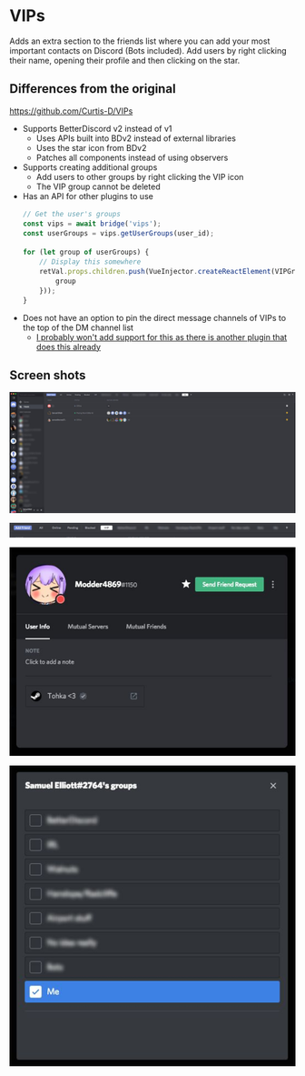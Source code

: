 VIPs
===

Adds an extra section to the friends list where you can add your most important contacts on Discord (Bots included). Add users by right clicking their name, opening their profile and then clicking on the star.

Differences from the original
---

https://github.com/Curtis-D/VIPs

- Supports BetterDiscord v2 instead of v1
    - Uses APIs built into BDv2 instead of external libraries
    - Uses the star icon from BDv2
    - Patches all components instead of using observers
- Supports creating additional groups
    - Add users to other groups by right clicking the VIP icon
    - The VIP group cannot be deleted
- Has an API for other plugins to use
    ```js
    // Get the user's groups
    const vips = await bridge('vips');
    const userGroups = vips.getUserGroups(user_id);

    for (let group of userGroups) {
        // Display this somewhere
        retVal.props.children.push(VueInjector.createReactElement(VIPGroupRow, {
            group
        }));
    }
    ```
- Does not have an option to pin the direct message channels of VIPs to the top of the DM channel list
    - [I probably won't add support for this as there is another plugin that does this already](https://github.com/mwittrien/BetterDiscordAddons/tree/master/PluginsV2/PinDMs)

Screen shots
---

![VIP tab](images/vip-tab.png)

![Additional groups](images/additional-groups.png)

![User profile modal](images/user-profile-modal.png)

![User groups modal](images/user-groups-modal.png)
